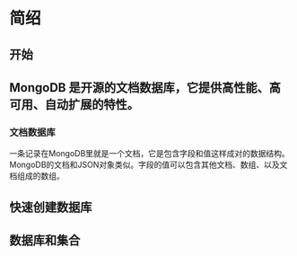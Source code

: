 # 简绍
## 开始
MongoDB 是开源的文档数据库，它提供高性能、高可用、自动扩展的特性。
---
### 文档数据库
一条记录在MongoDB里就是一个文档，它是包含字段和值这样成对的数据结构。MongoDB的文档和JSON对象类似。字段的值可以包含其他文档、数组、以及文档组成的数组。
## 快速创建数据库
## 数据库和集合